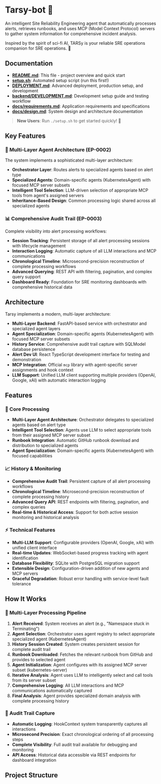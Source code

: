 # Tarsy-bot 🤖

An intelligent Site Reliability Engineering agent that automatically processes alerts, retrieves runbooks, and uses MCP (Model Context Protocol) servers to gather system information for comprehensive incident analysis.

Inspired by the spirit of sci-fi AI, TARSy is your reliable SRE operations companion for SRE operations. 🚀

## Documentation

- **[README.md](README.md)**: This file - project overview and quick start
- **[setup.sh](setup.sh)**: Automated setup script (run this first!)
- **[DEPLOYMENT.md](DEPLOYMENT.md)**: Advanced deployment, production setup, and development
- **[backend/DEVELOPMENT.md](backend/DEVELOPMENT.md)**: Development setup guide and testing workflow
- **[docs/requirements.md](docs/requirements.md)**: Application requirements and specifications
- **[docs/design.md](docs/design.md)**: System design and architecture documentation

> **New Users**: Run `./setup.sh` to get started quickly! 🎯

## Key Features

### 🧠 Multi-Layer Agent Architecture (EP-0002)
The system implements a sophisticated multi-layer architecture:
- **Orchestrator Layer**: Routes alerts to specialized agents based on alert type
- **Specialized Agents**: Domain-specific agents (KubernetesAgent) with focused MCP server subsets
- **Intelligent Tool Selection**: LLM-driven selection of appropriate MCP tools from agent's assigned servers
- **Inheritance-Based Design**: Common processing logic shared across all specialized agents

### 📊 Comprehensive Audit Trail (EP-0003)
Complete visibility into alert processing workflows:
- **Session Tracking**: Persistent storage of all alert processing sessions with lifecycle management
- **Interaction Logging**: Automatic capture of all LLM interactions and MCP communications
- **Chronological Timeline**: Microsecond-precision reconstruction of complete processing workflows
- **Advanced Querying**: REST API with filtering, pagination, and complex query support
- **Dashboard Ready**: Foundation for SRE monitoring dashboards with comprehensive historical data

## Architecture

Tarsy implements a modern, multi-layer architecture:

- **Multi-Layer Backend**: FastAPI-based service with orchestrator and specialized agent layers
- **Agent Specialization**: Domain-specific agents (KubernetesAgent) with focused MCP server subsets
- **History Service**: Comprehensive audit trail capture with SQLModel database persistence
- **Alert Dev UI**: React TypeScript development interface for testing and demonstration
- **MCP Integration**: Official `mcp` library with agent-specific server assignments and hook context
- **LLM Support**: Unified LLM client supporting multiple providers (OpenAI, Google, xAI) with automatic interaction logging

## Features

### 🤖 Core Processing
- **Multi-Layer Agent Architecture**: Orchestrator delegates to specialized agents based on alert type
- **Intelligent Tool Selection**: Agents use LLM to select appropriate tools from their assigned MCP server subset
- **Runbook Integration**: Automatic GitHub runbook download and distribution to specialized agents
- **Agent Specialization**: Domain-specific agents (KubernetesAgent) with focused capabilities

### 📈 History & Monitoring
- **Comprehensive Audit Trail**: Persistent capture of all alert processing workflows
- **Chronological Timeline**: Microsecond-precision reconstruction of complete processing history
- **Advanced Query API**: REST endpoints with filtering, pagination, and complex queries
- **Real-time & Historical Access**: Support for both active session monitoring and historical analysis

### ⚡ Technical Features
- **Multi-LLM Support**: Configurable providers (OpenAI, Google, xAI) with unified client interface
- **Real-time Updates**: WebSocket-based progress tracking with agent identification
- **Database Flexibility**: SQLite with PostgreSQL migration support
- **Extensible Design**: Configuration-driven addition of new agents and MCP servers
- **Graceful Degradation**: Robust error handling with service-level fault tolerance

## How It Works

### 🔄 Multi-Layer Processing Pipeline
1. **Alert Received**: System receives an alert (e.g., "Namespace stuck in Terminating")
2. **Agent Selection**: Orchestrator uses agent registry to select appropriate specialized agent (KubernetesAgent)
3. **History Session Created**: System creates persistent session for complete audit trail
4. **Runbook Downloaded**: Fetches the relevant runbook from GitHub and provides to selected agent
5. **Agent Initialization**: Agent configures with its assigned MCP server subset (kubernetes-server)
6. **Iterative Analysis**: Agent uses LLM to intelligently select and call tools from its server subset
7. **Comprehensive Logging**: All LLM interactions and MCP communications automatically captured
8. **Final Analysis**: Agent provides specialized domain analysis with complete processing history

### 📝 Audit Trail Capture
- **Automatic Logging**: HookContext system transparently captures all interactions
- **Microsecond Precision**: Exact chronological ordering of all processing steps
- **Complete Visibility**: Full audit trail available for debugging and monitoring
- **API Access**: Historical data accessible via REST endpoints for dashboard integration

## Project Structure

```